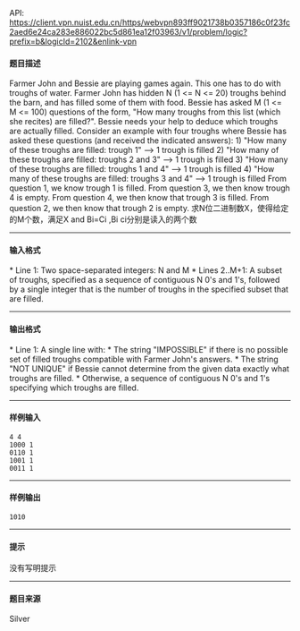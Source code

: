 API: https://client.vpn.nuist.edu.cn/https/webvpn893ff9021738b0357186c0f23fc2aed6e24ca283e886022bc5d861ea12f03963/v1/problem/logic?prefix=b&logicId=2102&enlink-vpn

#### 题目描述

Farmer John and Bessie are playing games again. This one has to do with troughs of water. Farmer John has hidden N (1 <= N <= 20) troughs behind the barn, and has filled some of them with food. Bessie has asked M (1 <= M <= 100) questions of the form, "How many troughs from this list (which she recites) are filled?". Bessie needs your help to deduce which troughs are actually filled. Consider an example with four troughs where Bessie has asked these questions (and received the indicated answers): 1) "How many of these troughs are filled: trough 1" --> 1 trough is filled 2) "How many of these troughs are filled: troughs 2 and 3" --> 1 trough is filled 3) "How many of these troughs are filled: troughs 1 and 4" --> 1 trough is filled 4) "How many of these troughs are filled: troughs 3 and 4" --> 1 trough is filled From question 1, we know trough 1 is filled. From question 3, we then know trough 4 is empty. From question 4, we then know that trough 3 is filled. From question 2, we then know that trough 2 is empty. 求N位二进制数X，使得给定的M个数，满足X and Bi=Ci ,Bi ci分别是读入的两个数

---

#### 输入格式

\* Line 1: Two space-separated integers: N and M \* Lines 2..M+1: A subset of troughs, specified as a sequence of contiguous N 0's and 1's, followed by a single integer that is the number of troughs in the specified subset that are filled.

---

#### 输出格式

\* Line 1: A single line with: \* The string "IMPOSSIBLE" if there is no possible set of filled troughs compatible with Farmer John's answers. \* The string "NOT UNIQUE" if Bessie cannot determine from the given data exactly what troughs are filled. \* Otherwise, a sequence of contiguous N 0's and 1's specifying which troughs are filled.

---

#### 样例输入
```
4 4
1000 1
0110 1
1001 1
0011 1

```

---

#### 样例输出
```
1010

```

---

#### 提示

没有写明提示

---

#### 题目来源

Silver